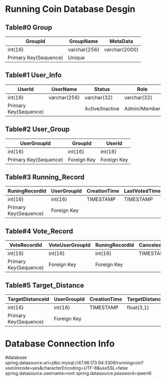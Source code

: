 # Running Coin Database Desgin

## Table#0 Group

| GroupId               | GroupName    | MetaData      |
| --------------------- | ------------ | ------------- |
| int(16)               | varchar(256) | varchar(2000) |
| Primary Key(Sequence) | Unique       |               |

## Table#1 User_Info

| UserId                | UserName     | Status          | Role         | Coins      | Icon | TotalDistance | MetaData      |
| --------------------- | ------------ | --------------- | ------------ | ---------- | ---- | ------------- | ------------- |
| int(16)               | varchar(256) | varchar(32)     | varchar(32)  | int(16)    | blob | float(9,1)    | varchar(2000) |
| Primary Key(Sequence) |              | Active/Inactive | Admin/Member | Default  0 |      |               |               |

## Table#2 User_Group

| UserGroupId           | GroupId     | UserId      |
| --------------------- | ----------- | ----------- |
| int(16)               | int(16)     | int(16)     |
| Primary Key(Sequence) | Foreign Key | Foreign Key |



## Table#3 Running_Record

| RuningRecordId        | UserGroupId | CreationTime | LastVotedTime | Status                            | Score  | SettledTime | EarnedCoins | Comments     | Evidence | Distance   |
| --------------------- | ----------- | ------------ | ------------- | --------------------------------- | ------ | ----------- | ----------- | ------------ | -------- | ---------- |
| int(16)               | int(16)     | TIMESTAMP    | TIMESTAMP     | varchar(32)                       | int(4) | TIMESTAMP   | int(16)     | varchar(256) | blob     | float(3,1) |
| Primary Key(Sequence) | Foreign Key |              |               | Submitted/Expired/Rejected/Passed |        |             |             |              |          |            |

## Table#4 Vote_Record

| VoteRecordId          | VoteUserGroupId | RuningRecordId | CanceledTime | Status         | Score  | Comments    | VotedTime |
| --------------------- | --------------- | -------------- | ------------ | -------------- | ------ | ----------- | --------- |
| int(16)               | int(16)         | int(16)        | TIMESTAMP    | varchar(32)    | int(4) | varchar(32) | TIMESTAMP |
| Primary Key(Sequence) | Foreign Key     | Foreign Key    |              | Voted/Canceled | 1 / -1 |             |           |

## Table#5 Target_Distance

| TargetDistanceId      | UserGroupId | CreationTime | TargetDistance |
| --------------------- | ----------- | ------------ | -------------- |
| int(16)               | int(16)     | TIMESTAMP    | float(3,1)     |
| Primary Key(Sequence) | Foreign Key |              |                |

# Database Connection Info

#database
spring.datasource.url=jdbc:mysql://47.96.173.94:3306/runningcoin?useUnicode=yes&amp;characterEncoding=UTF-8&amp;useSSL=false
spring.datasource.username=root
spring.datasource.password=qwert6
